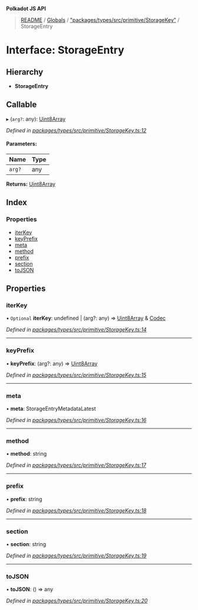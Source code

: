 **Polkadot JS API**

> [README](../README.md) / [Globals](../globals.md) / ["packages/types/src/primitive/StorageKey"](../modules/_packages_types_src_primitive_storagekey_.md) / StorageEntry

# Interface: StorageEntry

## Hierarchy

* **StorageEntry**

## Callable

▸ (`arg?`: any): [Uint8Array](../classes/_packages_types_src_codec_raw_.raw.md#uint8array)

*Defined in [packages/types/src/primitive/StorageKey.ts:12](https://github.com/polkadot-js/api/blob/7070f757c/packages/types/src/primitive/StorageKey.ts#L12)*

#### Parameters:

Name | Type |
------ | ------ |
`arg?` | any |

**Returns:** [Uint8Array](../classes/_packages_types_src_codec_raw_.raw.md#uint8array)

## Index

### Properties

* [iterKey](_packages_types_src_primitive_storagekey_.storageentry.md#iterkey)
* [keyPrefix](_packages_types_src_primitive_storagekey_.storageentry.md#keyprefix)
* [meta](_packages_types_src_primitive_storagekey_.storageentry.md#meta)
* [method](_packages_types_src_primitive_storagekey_.storageentry.md#method)
* [prefix](_packages_types_src_primitive_storagekey_.storageentry.md#prefix)
* [section](_packages_types_src_primitive_storagekey_.storageentry.md#section)
* [toJSON](_packages_types_src_primitive_storagekey_.storageentry.md#tojson)

## Properties

### iterKey

• `Optional` **iterKey**: undefined \| (arg?: any) => [Uint8Array](../classes/_packages_types_src_codec_raw_.raw.md#uint8array) & [Codec](_packages_types_src_types_codec_.codec.md)

*Defined in [packages/types/src/primitive/StorageKey.ts:14](https://github.com/polkadot-js/api/blob/7070f757c/packages/types/src/primitive/StorageKey.ts#L14)*

___

### keyPrefix

•  **keyPrefix**: (arg?: any) => [Uint8Array](../classes/_packages_types_src_codec_raw_.raw.md#uint8array)

*Defined in [packages/types/src/primitive/StorageKey.ts:15](https://github.com/polkadot-js/api/blob/7070f757c/packages/types/src/primitive/StorageKey.ts#L15)*

___

### meta

•  **meta**: StorageEntryMetadataLatest

*Defined in [packages/types/src/primitive/StorageKey.ts:16](https://github.com/polkadot-js/api/blob/7070f757c/packages/types/src/primitive/StorageKey.ts#L16)*

___

### method

•  **method**: string

*Defined in [packages/types/src/primitive/StorageKey.ts:17](https://github.com/polkadot-js/api/blob/7070f757c/packages/types/src/primitive/StorageKey.ts#L17)*

___

### prefix

•  **prefix**: string

*Defined in [packages/types/src/primitive/StorageKey.ts:18](https://github.com/polkadot-js/api/blob/7070f757c/packages/types/src/primitive/StorageKey.ts#L18)*

___

### section

•  **section**: string

*Defined in [packages/types/src/primitive/StorageKey.ts:19](https://github.com/polkadot-js/api/blob/7070f757c/packages/types/src/primitive/StorageKey.ts#L19)*

___

### toJSON

•  **toJSON**: () => any

*Defined in [packages/types/src/primitive/StorageKey.ts:20](https://github.com/polkadot-js/api/blob/7070f757c/packages/types/src/primitive/StorageKey.ts#L20)*
